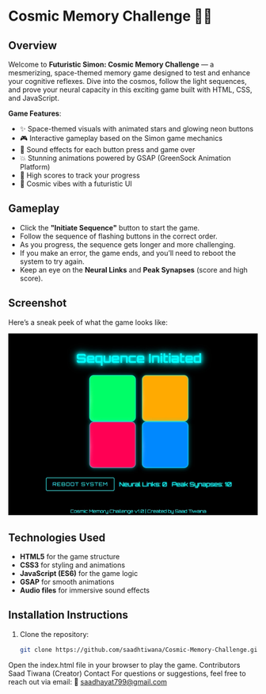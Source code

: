 # Cosmic Memory Challenge 🚀🌌

## Overview
Welcome to **Futuristic Simon: Cosmic Memory Challenge** — a mesmerizing, space-themed memory game designed to test and enhance your cognitive reflexes. Dive into the cosmos, follow the light sequences, and prove your neural capacity in this exciting game built with HTML, CSS, and JavaScript.

**Game Features**:
- ✨ Space-themed visuals with animated stars and glowing neon buttons
- 🎮 Interactive gameplay based on the Simon game mechanics
- 🎵 Sound effects for each button press and game over
- 💥 Stunning animations powered by GSAP (GreenSock Animation Platform)
- 🌟 High scores to track your progress
- 🚀 Cosmic vibes with a futuristic UI

## Gameplay
- Click the **"Initiate Sequence"** button to start the game.
- Follow the sequence of flashing buttons in the correct order.
- As you progress, the sequence gets longer and more challenging.
- If you make an error, the game ends, and you’ll need to reboot the system to try again.
- Keep an eye on the **Neural Links** and **Peak Synapses** (score and high score).

## Screenshot
Here’s a sneak peek of what the game looks like:

![Futuristic Simon Gameplay](saad.jpg)

## Technologies Used
- **HTML5** for the game structure
- **CSS3** for styling and animations
- **JavaScript (ES6)** for the game logic
- **GSAP** for smooth animations
- **Audio files** for immersive sound effects

## Installation Instructions
1. Clone the repository:
   ```bash
   git clone https://github.com/saadhtiwana/Cosmic-Memory-Challenge.git
Open the index.html file in your browser to play the game.
Contributors
Saad Tiwana (Creator)
Contact
For questions or suggestions, feel free to reach out via email:
📧 saadhayat799@gmail.com
